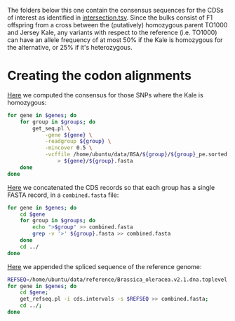 The folders below this one contain the consensus sequences for the CDSs of interest as identified in 
[intersection.tsv](intersection.tsv). Since the bulks consist of F1 offspring from a cross between the (putatively) 
homozygous parent TO1000 and Jersey Kale, any variants with respect to the reference (i.e. TO1000) can have an allele 
frequency of at most 50% if the Kale is homozygous for the alternative, or 25% if it's heterozygous.

# Creating the codon alignments

[Here](https://github.com/naturalis/brassica-snps/commit/9978494239cab129923e6205d9112c22ef44b8a0) we computed the 
consensus for those SNPs where the Kale is homozygous:

```bash
for gene in $genes; do 
	for group in $groups; do 
		get_seq.pl \
			-gene ${gene} \
			-readgroup ${group} \
			-mincover 0.5 \
			-vcffile /home/ubuntu/data/BSA/${group}/${group}_pe.sorted.bam.RG.vcf.gz \
				> ${gene}/${group}.fasta
	done 
done
```

[Here](https://github.com/naturalis/brassica-snps/commit/d02f8abee7d083ee62e430c6caf50c810b1088e0) we 
concatenated the CDS records so that each group has a single FASTA record, in a `combined.fasta` file:

```bash
for gene in $genes; do 
	cd $gene
	for group in $groups; do 
		echo ">$group" >> combined.fasta
		grep -v '>' ${group}.fasta >> combined.fasta
	done
	cd ../
done
```

[Here](https://github.com/naturalis/brassica-snps/commit/d2483df99a9ee9691584129180eb7c4c40de26ee) we appended the spliced sequence of the reference genome:

```bash
REFSEQ=/home/ubuntu/data/reference/Brassica_oleracea.v2.1.dna.toplevel.fa.gz
for gene in $genes; do 
	cd $gene; 
	get_refseq.pl -i cds.intervals -s $REFSEQ >> combined.fasta; 
	cd ../; 
done
```
